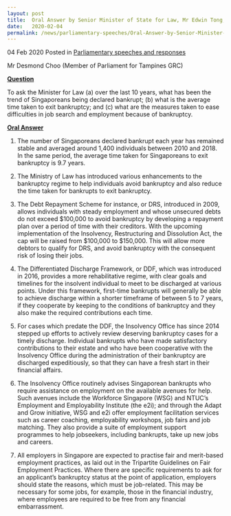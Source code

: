 ```yaml
--- 
layout: post 
title:  Oral Answer by Senior Minister of State for Law, Mr Edwin Tong, to Parliamentary Question on Bankruptcy Trends
date:   2020-02-04
permalink: /news/parliamentary-speeches/Oral-Answer-by-Senior-Minister-of-State-for-Law-Mr-Edwin-Tong-to-Parliamentary-Question-on-Bankruptcy-Trends
--- 
```

04 Feb 2020 Posted in [Parliamentary speeches and responses](/news/parliamentary-speeches)

Mr Desmond Choo (Member of Parliament for Tampines GRC) 

<b><u>Question</u></b>

To ask the Minister for Law (a) over the last 10 years, what has been the trend of Singaporeans being declared bankrupt; (b) what is the average time taken to exit bankruptcy; and (c) what are the measures taken to ease difficulties in job search and employment because of bankruptcy.

<b><u>Oral Answer</u></b>

1.	The number of Singaporeans declared bankrupt each year has remained stable and averaged around 1,400 individuals between 2010 and 2018. In the same period, the average time taken for Singaporeans to exit bankruptcy is 9.7 years. 

2.	The Ministry of Law has introduced various enhancements to the bankruptcy regime to help individuals avoid bankruptcy and also reduce the time taken for bankrupts to exit bankruptcy. 

3.	The Debt Repayment Scheme for instance, or DRS, introduced in 2009, allows individuals with steady employment and whose unsecured debts do not exceed $100,000 to avoid bankruptcy by developing a repayment plan over a period of time with their creditors. With the upcoming implementation of the Insolvency, Restructuring and Dissolution Act, the cap will be raised from $100,000 to $150,000.  This will allow more debtors to qualify for DRS, and avoid bankruptcy with the consequent risk of losing their jobs.

4.	The Differentiated Discharge Framework, or DDF,  which was introduced in 2016, provides a more rehabilitative regime, with clear goals and timelines for the insolvent individual to meet to be discharged at various points. Under this framework, first-time bankrupts will generally be able to achieve discharge within a shorter timeframe of between 5 to 7 years, if they cooperate by keeping to the conditions of bankruptcy and they also make the required contributions each time. 

5.	For cases which predate the DDF, the Insolvency Office has since 2014 stepped up efforts to actively review deserving bankruptcy cases for a timely discharge. Individual bankrupts who have made satisfactory contributions to their estate and who have been cooperative with the Insolvency Office during the administration of their bankruptcy are discharged expeditiously, so that they can have a fresh start in their financial affairs. 

6.	The Insolvency Office routinely advises Singaporean bankrupts who require assistance on employment on the available avenues for help. Such avenues include the Workforce Singapore (WSG) and NTUC’s Employment and Employability Institute (the e2i); and through the Adapt and Grow initiative, WSG and e2i offer employment facilitation services such as career coaching, employability workshops, job fairs and job matching. They also provide a suite of employment support programmes to help jobseekers, including bankrupts, take up new jobs and careers. 

7.	All employers in Singapore are expected to practise fair and merit-based employment practices, as laid out in the Tripartite Guidelines on Fair Employment Practices. Where there are specific requirements to ask for an applicant’s bankruptcy status at the point of application, employers should state the reasons, which must be job-related. This may be necessary for some jobs, for example, those in the financial industry, where employees are required to be free from any financial embarrassment.
